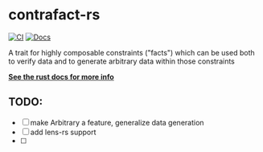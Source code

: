 # contrafact-rs

[![CI](https://github.com/maackle/contrafact-rs/actions/workflows/rust.yml/badge.svg)](https://github.com/maackle/contrafact-rs/actions)
[![Docs](https://docs.rs/contrafact/badge.svg)](https://docs.rs/contrafact)

A trait for highly composable constraints ("facts") which can be used both to verify data and to generate arbitrary data within those constraints

[**See the rust docs for more info**](https://docs.rs/contrafact)

## TODO:

- [ ] make Arbitrary a feature, generalize data generation
- [ ] add lens-rs support
- [ ] 